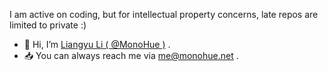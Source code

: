 I am active on coding, but for intellectual property concerns, late repos are limited to private :)

- 👋 Hi, I’m [Liangyu Li ( @MonoHue )](https://github.com/MonoHue) .
- 📥 You can always reach me via [me@monohue.net](mailto:me@monohue.net) .
